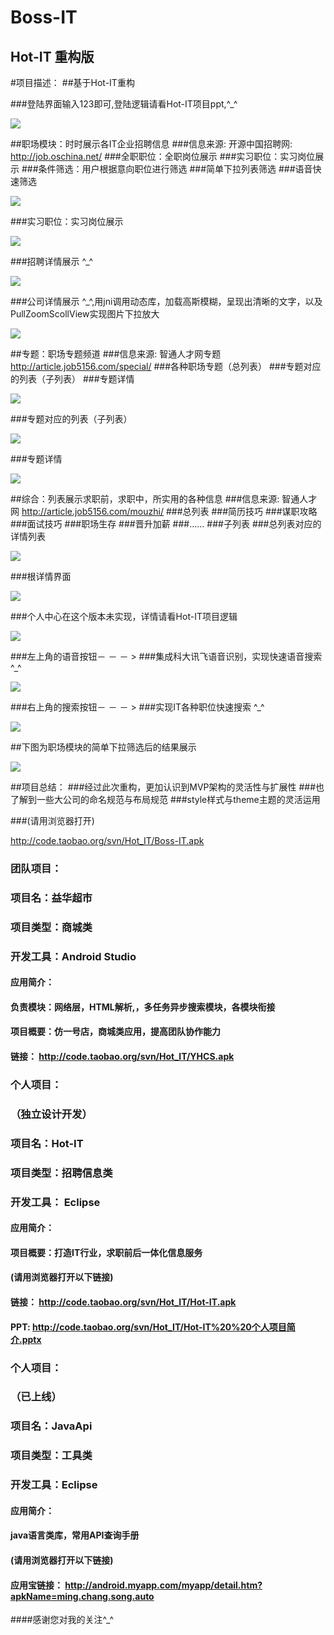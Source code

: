 Boss-IT 
====  


Hot-IT 重构版
-------  

#项目描述：
##基于Hot-IT重构


###登陆界面输入123即可,登陆逻辑请看Hot-IT项目ppt,^_^

![](https://github.com/nba048/Sole/blob/master/app/1.png)

##职场模块：时时展示各IT企业招聘信息
###信息来源: 开源中国招聘网: http://job.oschina.net/
###全职职位：全职岗位展示
###实习职位：实习岗位展示
###条件筛选：用户根据意向职位进行筛选
###简单下拉列表筛选
###语音快速筛选

![](https://github.com/nba048/Sole/blob/master/app/2.png)

###实习职位：实习岗位展示

![](https://github.com/nba048/Sole/blob/master/app/3.png)

###招聘详情展示 ^_^

![](https://github.com/nba048/Sole/blob/master/app/4.png)

###公司详情展示 ^_^,用jni调用动态库，加载高斯模糊，呈现出清晰的文字，以及PullZoomScollView实现图片下拉放大

![](https://github.com/nba048/Sole/blob/master/app/5.png)



##专题：职场专题频道
###信息来源: 智通人才网专题 http://article.job5156.com/special/
###各种职场专题（总列表）
###专题对应的列表（子列表）
###专题详情

![](https://github.com/nba048/Sole/blob/master/app/6.png)

###专题对应的列表（子列表）

![](https://github.com/nba048/Sole/blob/master/app/7.png)

###专题详情

![](https://github.com/nba048/Sole/blob/master/app/8.png)

##综合：列表展示求职前，求职中，所实用的各种信息
###信息来源: 智通人才网 http://article.job5156.com/mouzhi/
###总列表
###简历技巧
###谋职攻略
###面试技巧
###职场生存
###晋升加薪
###……
###子列表
###总列表对应的详情列表

![](https://github.com/nba048/Sole/blob/master/app/9.png)

###根详情界面

![](https://github.com/nba048/Sole/blob/master/app/10.png)

###个人中心在这个版本未实现，详情请看Hot-IT项目逻辑

![](https://github.com/nba048/Sole/blob/master/app/11.png)

###左上角的语音按钮－ － － >
###集成科大讯飞语音识别，实现快速语音搜索 ^_^

![](https://github.com/nba048/Sole/blob/master/app/12.png)

###右上角的搜索按钮－ － － >
###实现IT各种职位快速搜索 ^_^

![](https://github.com/nba048/Sole/blob/master/app/13.png)

##下图为职场模块的简单下拉筛选后的结果展示

![](https://github.com/nba048/Sole/blob/master/app/14.png)

##项目总结：
###经过此次重构，更加认识到MVP架构的灵活性与扩展性
###也了解到一些大公司的命名规范与布局规范
###style样式与theme主题的灵活运用

###(请用浏览器打开)

http://code.taobao.org/svn/Hot_IT/Boss-IT.apk


### 团队项目：
### 项目名：益华超市
### 项目类型：商城类
### 开发工具：Android Studio
#### 应用简介：
#### 负责模块：网络层，HTML解析,，多任务异步搜索模块，各模块衔接
#### 项目概要：仿一号店，商城类应用，提高团队协作能力
#### 链接： http://code.taobao.org/svn/Hot_IT/YHCS.apk





### 个人项目：
### （独立设计开发）
### 项目名：Hot-IT
### 项目类型：招聘信息类
### 开发工具： Eclipse
#### 应用简介：
#### 项目概要：打造IT行业，求职前后一体化信息服务
#### (请用浏览器打开以下链接)
#### 链接： http://code.taobao.org/svn/Hot_IT/Hot-IT.apk
#### PPT:  http://code.taobao.org/svn/Hot_IT/Hot-IT%20%20个人项目简介.pptx


### 个人项目：
### （已上线）
### 项目名：JavaApi
### 项目类型：工具类
### 开发工具：Eclipse
#### 应用简介：
#### java语言类库，常用API查询手册
#### (请用浏览器打开以下链接)
#### 应用宝链接： http://android.myapp.com/myapp/detail.htm?apkName=ming.chang.song.auto



####感谢您对我的关注^_^



